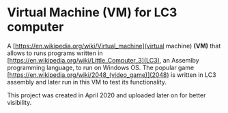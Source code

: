 # Virtual Machine (VM) for LC3 computer
A [https://en.wikipedia.org/wiki/Virtual_machine](virtual machine) **(VM)** that allows to runs programs written in [https://en.wikipedia.org/wiki/Little_Computer_3](LC3), an Assemlby programming language, to run on Windows OS. The popular game [https://en.wikipedia.org/wiki/2048_(video_game)](2048) is written in LC3 assembly and later run in this VM to test its functionality.

This project was created in April 2020 and uploaded later on for better visibility.

